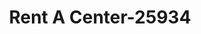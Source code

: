 ---
f_zip-code: 77901
f_state-code: TX
title: Rent A Center-25934
f_phone: 361-576-9500
f_city-only: Victoria
f_address: 1706 N Navarro Street Victoria
f_location-unique-id: '25934'
slug: rent-a-center-25934
updated-on: '2024-05-30T13:46:58.046Z'
created-on: '2024-05-30T13:36:59.803Z'
published-on: '2024-05-30T13:54:32.469Z'
f_city-state: cms/city/victoria-tx.md
f_company: cms/company/rent-a-center.md
f_state: cms/state/texas.md
layout: '[payday-loan].html'
tags: payday-loan
---